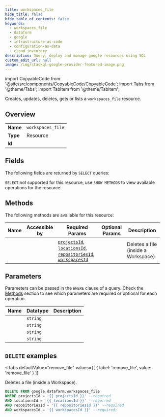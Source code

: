 ```yaml
--- 
title: workspaces_file
hide_title: false
hide_table_of_contents: false
keywords:
  - workspaces_file
  - dataform
  - google
  - infrastructure-as-code
  - configuration-as-data
  - cloud inventory
description: Query, deploy and manage google resources using SQL
custom_edit_url: null
image: /img/stackql-google-provider-featured-image.png
---
```


import CopyableCode from '@site/src/components/CopyableCode/CopyableCode';
import Tabs from '@theme/Tabs';
import TabItem from '@theme/TabItem';

Creates, updates, deletes, gets or lists a <code>workspaces_file</code> resource.

## Overview
<table><tbody>
<tr><td><b>Name</b></td><td><code>workspaces_file</code></td></tr>
<tr><td><b>Type</b></td><td>Resource</td></tr>
<tr><td><b>Id</b></td><td><CopyableCode code="google.dataform.workspaces_file" /></td></tr>
</tbody></table>

## Fields

The following fields are returned by `SELECT` queries:

`SELECT` not supported for this resource, use `SHOW METHODS` to view available operations for the resource.


## Methods

The following methods are available for this resource:

<table>
<thead>
    <tr>
    <th>Name</th>
    <th>Accessible by</th>
    <th>Required Params</th>
    <th>Optional Params</th>
    <th>Description</th>
    </tr>
</thead>
<tbody>
<tr>
    <td><a href="#remove_file"><CopyableCode code="remove_file" /></a></td>
    <td><CopyableCode code="delete" /></td>
    <td><a href="#parameter-projectsId"><code>projectsId</code></a>, <a href="#parameter-locationsId"><code>locationsId</code></a>, <a href="#parameter-repositoriesId"><code>repositoriesId</code></a>, <a href="#parameter-workspacesId"><code>workspacesId</code></a></td>
    <td></td>
    <td>Deletes a file (inside a Workspace).</td>
</tr>
</tbody>
</table>

## Parameters

Parameters can be passed in the `WHERE` clause of a query. Check the [Methods](#methods) section to see which parameters are required or optional for each operation.

<table>
<thead>
    <tr>
    <th>Name</th>
    <th>Datatype</th>
    <th>Description</th>
    </tr>
</thead>
<tbody>
<tr id="parameter-locationsId">
    <td><CopyableCode code="locationsId" /></td>
    <td><code>string</code></td>
    <td></td>
</tr>
<tr id="parameter-projectsId">
    <td><CopyableCode code="projectsId" /></td>
    <td><code>string</code></td>
    <td></td>
</tr>
<tr id="parameter-repositoriesId">
    <td><CopyableCode code="repositoriesId" /></td>
    <td><code>string</code></td>
    <td></td>
</tr>
<tr id="parameter-workspacesId">
    <td><CopyableCode code="workspacesId" /></td>
    <td><code>string</code></td>
    <td></td>
</tr>
</tbody>
</table>

## `DELETE` examples

<Tabs
    defaultValue="remove_file"
    values={[
        { label: 'remove_file', value: 'remove_file' }
    ]}
>
<TabItem value="remove_file">

Deletes a file (inside a Workspace).

```sql
DELETE FROM google.dataform.workspaces_file
WHERE projectsId = '{{ projectsId }}' --required
AND locationsId = '{{ locationsId }}' --required
AND repositoriesId = '{{ repositoriesId }}' --required
AND workspacesId = '{{ workspacesId }}' --required;
```
</TabItem>
</Tabs>
